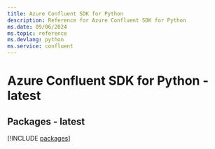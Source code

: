 ```yaml
---
title: Azure Confluent SDK for Python
description: Reference for Azure Confluent SDK for Python
ms.date: 09/06/2024
ms.topic: reference
ms.devlang: python
ms.service: confluent
---
```

# Azure Confluent SDK for Python - latest
## Packages - latest
[!INCLUDE [packages](confluent-index.md)]